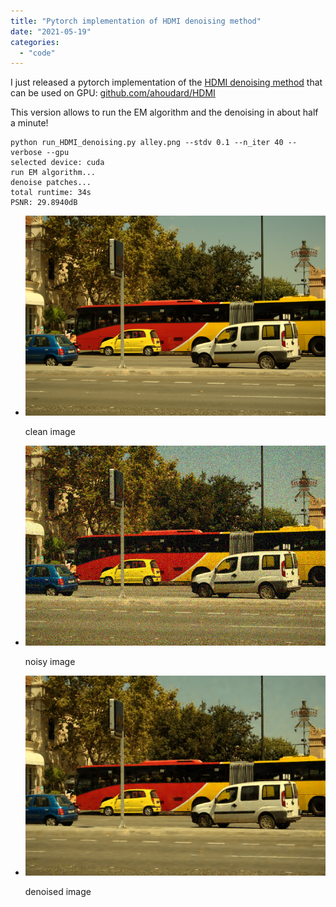 ```yaml
---
title: "Pytorch implementation of HDMI denoising method"
date: "2021-05-19"
categories: 
  - "code"
---
```


I just released a pytorch implementation of the [HDMI denoising method](https://houdard.wp.imt.fr/2018/02/23/new-version-of-hdmi/) that can be used on GPU: [github.com/ahoudard/HDMI](https://github.com/ahoudard/HDMI)

This version allows to run the EM algorithm and the denoising in about half a minute!

```
python run_HDMI_denoising.py alley.png --stdv 0.1 --n_iter 40 --verbose --gpu
selected device: cuda
run EM algorithm...
denoise patches...
total runtime: 34s
PSNR: 29.8940dB
```

- ![](images/alley-1.png)
    
    clean image
    
- ![](images/alley_noisy.png)
    
    noisy image
    
- ![](images/alley_denoised-1.png)
    
    denoised image
